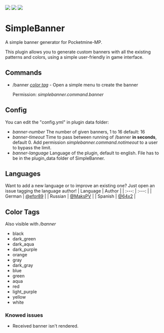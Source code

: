 [![](https://poggit.pmmp.io/shield.state/SimpleBanner)](https://poggit.pmmp.io/p/SimpleBanner)
[![](https://poggit.pmmp.io/shield.api/SimpleBanner)](https://poggit.pmmp.io/p/SimpleBanner)
[![](https://poggit.pmmp.io/shield.dl.total/SimpleBanner)](https://poggit.pmmp.io/p/SimpleBanner)

# SimpleBanner
A simple banner generator for Pocketmine-MP.

This plugin allows you to generate custom banners with all the existing patterns and colors, using a simple user-friendly in game interface.

## Commands
 - /banner _[color tag](https://github.com/Invy55/SimpleBanner#color-tags)_ -  Open a simple menu to create the banner
 
   Permission: _simplebanner.command.banner_
   
## Config
You can edit the "config.yml" in plugin data folder:
 - _banner-number_ The number of given banners, 1 to 16 default: 16
 - _banner-timeout_ Time to pass between running of /banner **in seconds**, default 0. Add permission _simplebanner.command.notimeout_ to a user to bypass the limit.
  - _banner-language_ Language of the plugin, default to english. File has to be in the plugin_data folder of SimpleBanner.
  
## Languages
Want to add a new language or to improve an existing one? Just open an issue tagging the language author!
| Language | Author |
| :---: | :---: |
| German | [@efor89](https://github.com/efor89) |
| Russian | [@MaksPV](https://github.com/MaksPV) |
| Spanish | [@64x2](https://github.com/64x2) |
   
## Color Tags
Also visible with _/banner_

 - black
 - dark_green
 - dark_aqua
 - dark_purple
 - orange
 - gray
 - dark_gray
 - blue
 - green
 - aqua
 - red
 - light_purple
 - yellow
 - white
### Knowed issues
 - Received banner isn't rendered.
